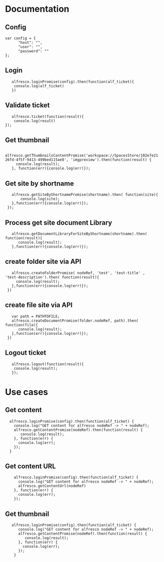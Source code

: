 # Documentation

## Config

```
var config = {
      "host": "",
      "user": "",
      "password": ""
};
```

## Login

```
   alfresco.loginPromise(config).then(function(alf_ticket){
    console.log(alf_ticket)
   })
```

## Validate ticket

```
   alfresco.ticket(function(result){
    console.log(result)
});
```

## Get thumbnail

```
   alfresco.getThumbnailsContentPromise('workspace://SpacesStore/102e7e21-26fd-4f5f-9413-499bed115ae8', 'imgpreview').then(function(result) {
     console.log(result);
   }, function(err){console.log(err)});
```

## Get site by shortname

```
   alfresco.getSiteByShortnamePromise(shortname).then( function(site){
       console.log(site);
   },function(err){console.log(err)});
 });
```

## Process get site document Library

```
   alfresco.getDocumentLibraryForSiteByShortname(shortname).then( function(result){
      console.log(result);
   },function(err){console.log(err)});
```


## create folder site via API


```
   alfresco.createFolderPromise( nodeRef, 'test', 'test-title' , 'test-description').then( function(result){
     console.log(result);
   },function(err){console.log(err)});
 })
 ```

## create file site via API

```
   var path = PATHTOFILE;
   alfresco.createDocumentPromise(folder.nodeRef, path).then( function(file){
      console.log(result);
   },function(err){console.log(err)});
 })
 ```


## Logout ticket

```
   alfresco.logout(function(result){
    console.log(result);
   });
   ```


# Use cases

## Get content

```
  alfresco.loginPromise(config).then(function(alf_ticket) {
    console.log("GET content for alfresco nodeRef -> " + nodeRef);
    alfresco.getContentPromise(nodeRef).then(function(result) {
       console.log(result);
    }, function(err) {
      console.log(err);
    });
  }
```

## Get content URL

```
    alfresco.loginPromise(config).then(function(alf_ticket) {
      console.log("GET content for alfresco nodeRef -> " + nodeRef);
      alfresco.getContentUrl(nodeRef)
    }, function(err) {
      console.log(err);
    });
```


## Get thumbnail

```
   alfresco.loginPromise(config).then(function(alf_ticket) {
      console.log("GET content for alfresco nodeRef -> " + nodeRef);
      alfresco.getContentPromise(nodeRef).then(function(result) {
         console.log(result);
      }, function(err) {
        console.log(err);
      });
    }
```
